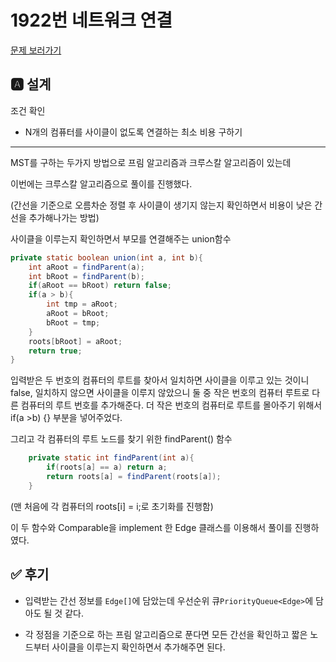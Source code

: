 # 1922번 네트워크 연결
[문제 보러가기](https://www.acmicpc.net/problem/1922)

## 🅰 설계

조건 확인
- N개의 컴퓨터를 사이클이 없도록 연결하는 최소 비용 구하기

---

MST를 구하는 두가지 방법으로 프림 알고리즘과 크루스칼 알고리즘이 있는데

이번에는 크루스칼 알고리즘으로 풀이를 진행했다.

(간선을 기준으로 오름차순 정렬 후 사이클이 생기지 않는지 확인하면서 비용이 낮은 간선을 추가해나가는 방법)

사이클을 이루는지 확인하면서 부모를 연결해주는 union함수

```java
private static boolean union(int a, int b){
    int aRoot = findParent(a);
    int bRoot = findParent(b);
    if(aRoot == bRoot) return false;
    if(a > b){
        int tmp = aRoot;
        aRoot = bRoot;
        bRoot = tmp;
    }
    roots[bRoot] = aRoot;
    return true;
}
```
입력받은 두 번호의 컴퓨터의 루트를 찾아서 일치하면 사이클을 이루고 있는 것이니 false,
일치하지 않으면 사이클을 이루지 않았으니 둘 중 작은 번호의 컴퓨터 루트로 다른 컴퓨터의 루트 번호를 추가해준다.
더 작은 번호의 컴퓨터로 루트를 몰아주기 위해서 if(a >b) {} 부분을 넣어주었다.

그리고 각 컴퓨터의 루트 노드를 찾기 위한 findParent() 함수

```java
    private static int findParent(int a){
        if(roots[a] == a) return a;
        return roots[a] = findParent(roots[a]);
    }
```
(맨 처음에 각 컴퓨터의 roots[i] = i;로 초기화를 진행함)

이 두 함수와 Comparable을 implement 한 Edge 클래스를 이용해서 풀이를 진행하였다.


## ✅ 후기

- 입력받는 간선 정보를 `Edge[]`에 담았는데 우선순위 큐`PriorityQueue<Edge>`에 담아도 될 것 같다.

- 각 정점을 기준으로 하는 프림 알고리즘으로 푼다면 모든 간선을 확인하고 짧은 노드부터 사이클을 이루는지 확인하면서 추가해주면 된다.
